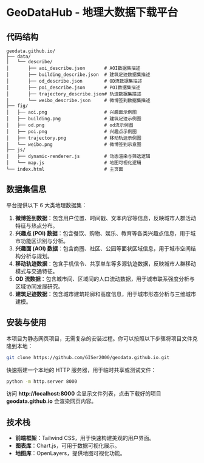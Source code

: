# GeoDataHub - 地理大数据下载平台

## 代码结构
```plaintext
geodata.github.io/
├── data/
│   └── describe/
│       ├── aoi_describe.json       # AOI数据集描述
│       ├── building_describe.json  # 建筑足迹数据集描述
│       ├── od_describe.json        # OD流数据集描述
│       ├── poi_describe.json       # POI数据集描述
│       ├── trajectory_describe.json# 轨迹数据集描述
│       └── weibo_describe.json     # 微博签到数据集描述
├── fig/
│   ├── aoi.png                     # 兴趣面示例图
│   ├── building.png                # 建筑足迹示例图
│   ├── od.png                      # od流示例图
│   ├── poi.png                     # 兴趣点示例图
│   ├── trajectory.png              # 移动轨迹示例图
│   └── weibo.png                   # 微博签到示意图
├── js/
│   ├── dynamic-renderer.js         # 动态渲染与筛选逻辑
│   └── map.js                      # 地图可视化逻辑
└── index.html                      # 主页面
```

## 数据集信息
平台提供以下 6 大类地理数据集：
1. **微博签到数据**：包含用户位置、时间戳、文本内容等信息，反映城市人群活动特征与热点分布。
2. **兴趣点 (POI) 数据**：包含餐饮、购物、娱乐、教育等各类兴趣点信息，用于城市功能区识别与分析。
3. **兴趣面 (AOI) 数据**：包含商圈、社区、公园等面状区域信息，用于城市空间结构分析与规划。
4. **移动轨迹数据**：包含手机信令、共享单车等多源轨迹数据，反映城市人群移动模式与交通特征。
5. **OD 流数据**：包含城市间、区域间的人口流动数据，用于城市联系强度分析与区域协同发展研究。
6. **建筑足迹数据**：包含城市建筑轮廓和高度信息，用于城市形态分析与三维城市建模。

## 安装与使用

本项目为静态网页项目，无需复杂的安装过程。你可以按照以下步骤将项目文件克隆到本地：
```bash
git clone https://github.com/GISer2000/geodata.github.io.git
```

快速搭建一个本地的 HTTP 服务器，用于临时共享或测试文件：
```bash
python -m http.server 8000
```
访问 **http://localhost:8000** 会显示文件列表，点击下载好的项目 **geodata.github.io** 会渲染网页内容。

## 技术栈

- **前端框架**：Tailwind CSS，用于快速构建美观的用户界面。
- **图表库**：Chart.js，可用于数据可视化展示。
- **地图库**：OpenLayers，提供地图可视化功能。